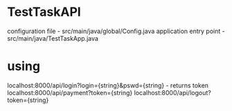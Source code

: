 # TestTaskAPI

configuration file - src/main/java/global/Config.java
application entry point - src/main/java/TestTaskApp.java

# using

localhost:8000/api/login?login={string}&pswd={string} - returns token
localhost:8000/api/payment?token={string}
localhost:8000/api/logout?token={string}
